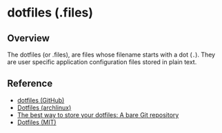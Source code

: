 # dotfiles (.files)

## Overview

The dotfiles (or .files), are files whose filename starts with a dot
(`.`). They are user specific application configuration files stored in
plain text.

## Reference
* [dotfiles (GitHub)](https://dotfiles.github.io/)
* [Dotfiles (archlinux)](https://wiki.archlinux.org/title/Dotfiles)
* [The best way to store your dotfiles: A bare Git repository](https://www.atlassian.com/git/tutorials/dotfiles)
* [Dotfiles (MIT)](https://missing.csail.mit.edu/2019/dotfiles/)